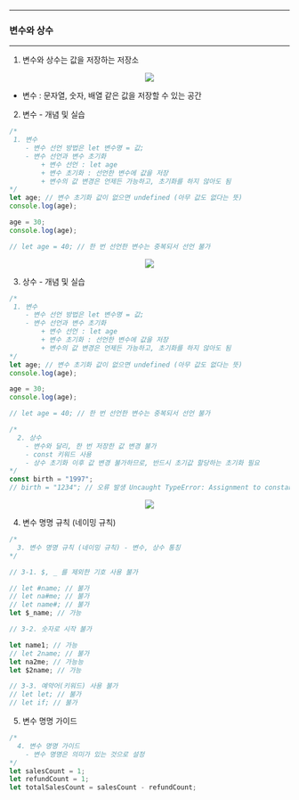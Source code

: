 -----
### 변수와 상수
-----
1. 변수와 상수는 값을 저장하는 저장소
<div align="center">
<img src="https://github.com/user-attachments/assets/ff109977-e94c-4978-b879-644b6323af2f">
</div>

  - 변수 : 문자열, 숫자, 배열 같은 값을 저장할 수 있는 공간

2. 변수 - 개념 및 실습
```js
/*
 1. 변수
    - 변수 선언 방법은 let 변수명 = 값;
    - 변수 선언과 변수 초기화
        + 변수 선언 : let age
        + 변수 초기화 : 선언한 변수에 값을 저장
        + 변수의 값 변경은 언제든 가능하고, 초기화를 하지 않아도 됨
*/
let age; // 변수 초기화 값이 없으면 undefined (아무 값도 없다는 뜻)
console.log(age);

age = 30;
console.log(age);

// let age = 40; // 한 번 선언한 변수는 중복되서 선언 불가
```
<div align="center">
<img src="https://github.com/user-attachments/assets/0776cdf7-0e05-447f-a5e3-deae8db68bd6">
</div>

3. 상수 - 개념 및 실습
```js
/*
 1. 변수
    - 변수 선언 방법은 let 변수명 = 값;
    - 변수 선언과 변수 초기화
        + 변수 선언 : let age
        + 변수 초기화 : 선언한 변수에 값을 저장
        + 변수의 값 변경은 언제든 가능하고, 초기화를 하지 않아도 됨
*/
let age; // 변수 초기화 값이 없으면 undefined (아무 값도 없다는 뜻)
console.log(age);

age = 30;
console.log(age);

// let age = 40; // 한 번 선언한 변수는 중복되서 선언 불가

/*
  2. 상수
    - 변수와 달리, 한 번 저장한 값 변경 불가
    - const 키워드 사용
    - 상수 초기화 이후 값 변경 불가하므로, 반드시 초기값 할당하는 초기화 필요
*/
const birth = "1997";
// birth = "1234"; // 오류 발생 Uncaught TypeError: Assignment to constant variable.
```
<div align="center">
<img src="https://github.com/user-attachments/assets/719f30cc-ceac-46fd-95fb-277eae60f7b9">
</div>

4. 변수 명명 규칙 (네이밍 규칙)
```js
/*
  3. 변수 명명 규칙 (네이밍 규칙) - 변수, 상수 통칭
*/

// 3-1. $, _ 를 제외한 기호 사용 불가

// let #name; // 불가
// let na#me; // 불가
// let name#; // 불가
let $_name; // 가능

// 3-2. 숫자로 시작 불가

let name1; // 가능
// let 2name; // 불가
let na2me; // 가능능
let $2name; // 가능

// 3-3. 예약어(키워드) 사용 불가
// let let; // 불가
// let if; // 불가
```

5. 변수 명명 가이드
```js
/*
  4. 변수 명명 가이드
    - 변수 명명은 의미가 있는 것으로 설정
*/
let salesCount = 1;
let refundCount = 1;
let totalSalesCount = salesCount - refundCount;
```
